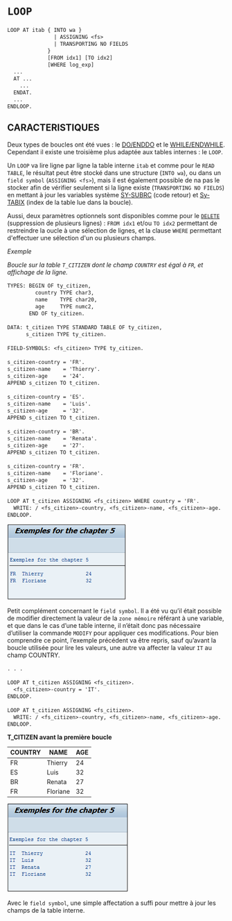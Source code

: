 # **`LOOP`**

```JS
LOOP AT itab { INTO wa }
               | ASSIGNING <fs>
               | TRANSPORTING NO FIELDS
             }
             [FROM idx1] [TO idx2]
             [WHERE log_exp]
  ...
  AT ...
    ...
  ENDAT.
  ...
ENDLOOP.
```

## CARACTERISTIQUES

Deux types de boucles ont été vues : le [DO/ENDDO](../../03%20-%20Boucles/01%20-%20do%20enddo.md) et le [WHILE/ENDWHILE](../../03%20-%20Boucles/05%20-%20while%20endwhile.md). Cependant il existe une troisième plus adaptée aux tables internes : le `LOOP`.

Un `LOOP` va lire ligne par ligne la table interne `itab` et comme pour le `READ TABLE`, le résultat peut être stocké dans une structure (`INTO wa`), ou dans un `field symbol` (`ASSIGNING <fs>`), mais il est également possible de na pas le stocker afin de vérifier seulement si la ligne existe (`TRANSPORTING NO FIELDS`) en mettant à jour les variables système [SY-SUBRC](../../99%20-%20Help/02%20-%20SY-SYSTEM.md) (code retour) et [Sy-TABIX](../../99%20-%20Help/02%20-%20SY-SYSTEM.md) (index de la table lue dans la boucle).

Aussi, deux paramètres optionnels sont disponibles comme pour le [`DELETE`](../../08%20-%20Instructions_itab/05%20-%20Delete/02%20-%20delete%20itab%20lines.md) (suppression de plusieurs lignes) : `FROM idx1` et/ou `TO idx2` permettant de restreindre la oucle à une sélection de lignes, et la clause `WHERE` permettant d'effectuer une sélection d'un ou plusieurs champs.

_Exemple_

_Boucle sur la table `T_CITIZEN` dont le champ `COUNTRY` est égal à `FR`, et affichage de la ligne._

```JS
TYPES: BEGIN OF ty_citizen,
         country TYPE char3,
         name    TYPE char20,
         age     TYPE numc2,
       END OF ty_citizen.

DATA: t_citizen TYPE STANDARD TABLE OF ty_citizen,
      s_citizen TYPE ty_citizen.

FIELD-SYMBOLS: <fs_citizen> TYPE ty_citizen.

s_citizen-country = 'FR'.
s_citizen-name    = 'Thierry'.
s_citizen-age     = '24'.
APPEND s_citizen TO t_citizen.

s_citizen-country = 'ES'.
s_citizen-name    = 'Luis'.
s_citizen-age     = '32'.
APPEND s_citizen TO t_citizen.

s_citizen-country = 'BR'.
s_citizen-name    = 'Renata'.
s_citizen-age     = '27'.
APPEND s_citizen TO t_citizen.

s_citizen-country = 'FR'.
s_citizen-name    = 'Floriane'.
s_citizen-age     = '32'.
APPEND s_citizen TO t_citizen.

LOOP AT t_citizen ASSIGNING <fs_citizen> WHERE country = 'FR'.
  WRITE: / <fs_citizen>-country, <fs_citizen>-name, <fs_citizen>-age.
ENDLOOP.
```

![](../../99%20-%20Ressources/08_Instructions_itab%20-%2009%20-%2001%20-%2001.png)

Petit complément concernant le `field symbol`. Il a été vu qu’il était possible de modifier directement la valeur de la `zone mémoire` référant à une variable, et que dans le cas d’une table interne, il n’était donc pas nécessaire d’utiliser la commande `MODIFY` pour appliquer ces modifications. Pour bien comprendre ce point, l’exemple précédent va être repris, sauf qu’avant la boucle utilisée pour lire les valeurs, une autre va affecter la valeur `IT` au champ COUNTRY.

```JS
. . .

LOOP AT t_citizen ASSIGNING <fs_citizen>.
  <fs_citizen>-country = 'IT'.
ENDLOOP.

LOOP AT t_citizen ASSIGNING <fs_citizen>.
  WRITE: / <fs_citizen>-country, <fs_citizen>-name, <fs_citizen>-age.
ENDLOOP.
```

**T_CITIZEN avant la première boucle**

| **COUNTRY** | **NAME** | **AGE** |
| ----------- | -------- | ------- |
| FR          | Thierry  | 24      |
| ES          | Luis     | 32      |
| BR          | Renata   | 27      |
| FR          | Floriane | 32      |

![](../../99%20-%20Ressources/08_Instructions_itab%20-%2009%20-%2001%20-%2002.png)

Avec le `field symbol`, une simple affectation a suffi pour mettre à jour les champs de la table interne.
